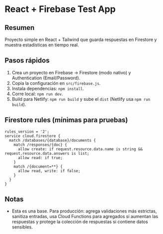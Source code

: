 # React + Firebase Test App

## Resumen

Proyecto simple en React + Tailwind que guarda respuestas en Firestore y muestra estadísticas en tiempo real.

## Pasos rápidos

1. Crea un proyecto en Firebase -> Firestore (modo nativo) y Authentication (Email/Password).
2. Copia la configuración en `src/firebase.js`.
3. Instala dependencias: `npm install`.
4. Corre local: `npm run dev`.
5. Build para Netlify: `npm run build` y sube el `dist` (Netlify usa `npm run build`).

## Firestore rules (mínimas para pruebas)

```
rules_version = '2';
service cloud.firestore {
  match /databases/{database}/documents {
    match /responses/{doc} {
      allow create: if request.resource.data.name is string && request.resource.data.answers is list;
      allow read: if true;
    }
    match /{document=**} {
      allow read, write: if false;
    }
  }
}
```

## Notas

- Esta es una base. Para producción: agrega validaciones más estrictas, sanitiza entradas, usa Cloud Functions para agregados si aumentan las respuestas y protege la colección de respuestas si contiene datos sensibles.
